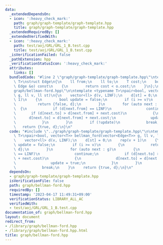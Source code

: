 ```yaml
---
data:
  _extendedDependsOn:
  - icon: ':heavy_check_mark:'
    path: graph/graph-template/graph-template.hpp
    title: graph/graph-template/graph-template.hpp
  _extendedRequiredBy: []
  _extendedVerifiedWith:
  - icon: ':heavy_check_mark:'
    path: test/aoj/GRL/GRL_1_B.test.cpp
    title: test/aoj/GRL/GRL_1_B.test.cpp
  _isVerificationFailed: false
  _pathExtension: hpp
  _verificationStatusIcon: ':heavy_check_mark:'
  attributes:
    links: []
  bundledCode: "#line 2 \"graph/graph-template/graph-template.hpp\"\ntemplate <typename\
    \ T>\nstruct Edge\n{\n    ll from;\n    ll to;\n    T cost;\n    bool operator<(const\
    \ Edge &o) const\n    {\n        return cost < o.cost;\n    }\n};\n#line 2 \"\
    graph/bellman-ford.hpp\"\n\ntemplate <typename T>\npair<bool, vector<T>> bellman_ford(vector<Edge<T>>\
    \ g, ll v, ll st)\n{\n    vector<ll> d(v, LINF);\n    d[st] = 0;\n    rep(v +\
    \ 1)\n    {\n        bool update = false;\n        if (i >= v)\n        {\n  \
    \          return {false, d};\n        }\n        for (auto next : g)\n      \
    \  {\n            if (d[next.from] == LINF)\n                continue;\n     \
    \       if (d[next.to] > d[next.from] + next.cost)\n            {\n          \
    \      d[next.to] = d[next.from] + next.cost;\n                update = true;\n\
    \            }\n        }\n        if (!update)\n            break;\n    }\n \
    \   return {true, d};\n}\n"
  code: "#include \"../graph/graph-template/graph-template.hpp\"\n\ntemplate <typename\
    \ T>\npair<bool, vector<T>> bellman_ford(vector<Edge<T>> g, ll v, ll st)\n{\n\
    \    vector<ll> d(v, LINF);\n    d[st] = 0;\n    rep(v + 1)\n    {\n        bool\
    \ update = false;\n        if (i >= v)\n        {\n            return {false,\
    \ d};\n        }\n        for (auto next : g)\n        {\n            if (d[next.from]\
    \ == LINF)\n                continue;\n            if (d[next.to] > d[next.from]\
    \ + next.cost)\n            {\n                d[next.to] = d[next.from] + next.cost;\n\
    \                update = true;\n            }\n        }\n        if (!update)\n\
    \            break;\n    }\n    return {true, d};\n}\n"
  dependsOn:
  - graph/graph-template/graph-template.hpp
  isVerificationFile: false
  path: graph/bellman-ford.hpp
  requiredBy: []
  timestamp: '2023-04-17 11:49:31+09:00'
  verificationStatus: LIBRARY_ALL_AC
  verifiedWith:
  - test/aoj/GRL/GRL_1_B.test.cpp
documentation_of: graph/bellman-ford.hpp
layout: document
redirect_from:
- /library/graph/bellman-ford.hpp
- /library/graph/bellman-ford.hpp.html
title: graph/bellman-ford.hpp
---
```

